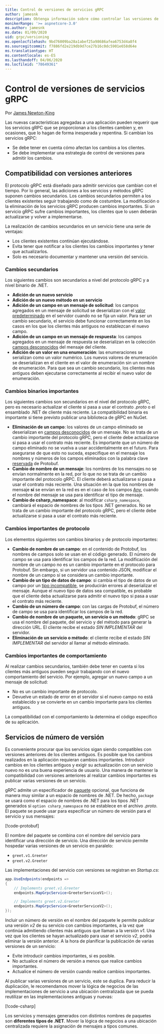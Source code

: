 ```yaml
---
title: Control de versiones de servicios gRPC
author: jamesnk
description: Obtenga información sobre cómo controlar las versiones de servicios gRPC.
monikerRange: '>= aspnetcore-3.0'
ms.author: jamesnk
ms.date: 01/09/2020
uid: grpc/versioning
ms.openlocfilehash: 9bd76009ba28a1abef25a98686afea6753d4a8f4
ms.sourcegitcommit: f7886fd2e219db9d7ce27b16c0dc5901e658d64e
ms.translationtype: HT
ms.contentlocale: es-ES
ms.lasthandoff: 04/06/2020
ms.locfileid: "78649361"
---
```

# <a name="versioning-grpc-services"></a>Control de versiones de servicios gRPC

Por [James Newton-King](https://twitter.com/jamesnk)

Las nuevas características agregadas a una aplicación pueden requerir que los servicios gRPC que se proporcionan a los clientes cambien y, en ocasiones, que lo hagan de forma inesperada y repentina. Si cambian los servicios gRPC:

* Se debe tener en cuenta cómo afectan los cambios a los clientes.
* Se debe implementar una estrategia de control de versiones para admitir los cambios.

## <a name="backwards-compatibility"></a>Compatibilidad con versiones anteriores

El protocolo gRPC está diseñado para admitir servicios que cambian con el tiempo. Por lo general, las adiciones a los servicios y métodos gRPC suponen cambios secundarios. Los cambios secundarios permiten a los clientes existentes seguir trabajando como de costumbre. La modificación o la eliminación de los servicios gRPC producen cambios importantes. Si un servicio gRPC sufre cambios importantes, los clientes que lo usen deberán actualizarse y volver a implementarse.

La realización de cambios secundarios en un servicio tiene una serie de ventajas:

* Los clientes existentes continúan ejecutándose.
* Evita tener que notificar a los clientes los cambios importantes y tener que actualizarlos.
* Solo es necesario documentar y mantener una versión del servicio.

### <a name="non-breaking-changes"></a>Cambios secundarios

Los siguientes cambios son secundarios a nivel del protocolo gRPC y a nivel binario de .NET.

* **Adición de un nuevo servicio**
* **Adición de un nuevo método en un servicio**
* **Adición de un campo en un mensaje de solicitud**: los campos agregados en un mensaje de solicitud se deserializan con el [valor predeterminado](https://developers.google.com/protocol-buffers/docs/proto3#default) en el servidor cuando no se fija un valor. Para ser un cambio secundario, el servicio debe funcionar correctamente en los casos en los que los clientes más antiguos no establezcan el nuevo campo.
* **Adición de un campo en un mensaje de respuesta**: los campos agregados en un mensaje de respuesta se deserializan en la colección [campos desconocidos](https://developers.google.com/protocol-buffers/docs/proto3#unknowns) del mensaje del cliente.
* **Adición de un valor en una enumeración**: las enumeraciones se serializan como un valor numérico. Los nuevos valores de enumeración se deserializan en el cliente en el valor de enumeración sin un nombre de enumeración. Para que sea un cambio secundario, los clientes más antiguos deben ejecutarse correctamente al recibir el nuevo valor de enumeración.

### <a name="binary-breaking-changes"></a>Cambios binarios importantes

Los siguientes cambios son secundarios en el nivel del protocolo gRPC, pero es necesario actualizar el cliente si pasa a usar el contrato *.proto* o el ensamblado .NET de cliente más reciente. La compatibilidad binaria es importante si tiene previsto publicar una biblioteca de gRPC en NuGet.

* **Eliminación de un campo**: los valores de un campo eliminado se deserializan en [campos desconocidos](https://developers.google.com/protocol-buffers/docs/proto3#unknowns) de un mensaje. No se trata de un cambio importante del protocolo gRPC, pero el cliente debe actualizarse si pasa a usar el contrato más reciente. Es importante que un número de campo eliminado no se vuelva a usar accidentalmente en el futuro. Para asegurarse de que esto no suceda, especifique en el mensaje los nombres y números de los campos eliminados con la palabra clave [reservada](https://developers.google.com/protocol-buffers/docs/proto3#reserved) de Protobuf.
* **Cambio de nombre de un mensaje**: los nombres de los mensajes no se envían normalmente en la red, por lo que no se trata de un cambio importante del protocolo gRPC. El cliente deberá actualizarse si pasa a usar el contrato más reciente. Una situación en la que los nombres de mensaje **sí** se envían en la red es en el caso de los campos [Any](https://developers.google.com/protocol-buffers/docs/proto3#any), cuando el nombre del mensaje se usa para identificar el tipo de mensaje.
* **Cambio de csharp_namespace**: al modificar `csharp_namespace`, cambiará el espacio de nombres de los tipos .NET generados. No se trata de un cambio importante del protocolo gRPC, pero el cliente debe actualizarse si pasa a usar el contrato más reciente.

### <a name="protocol-breaking-changes"></a>Cambios importantes de protocolo

Los elementos siguientes son cambios binarios y de protocolo importantes:

* **Cambio de nombre de un campo**: en el contenido de Protobuf, los nombres de campos solo se usan en el código generado. El número de campo se usa para identificar los campos de la red. La modificación del nombre de un campo no es un cambio importante en el protocolo para Protobuf. Sin embargo, si un servidor usa contenido JSON, modificar el nombre de un campo sí se considera un cambio importante.
* **Cambio de un tipo de datos de campo**: si cambia el tipo de datos de un campo por un [tipo incompatible](https://developers.google.com/protocol-buffers/docs/proto3#updating), se producirán errores al deserializar el mensaje. Aunque el nuevo tipo de datos sea compatible, es probable que el cliente deba actualizarse para admitir el nuevo tipo si pasa a usar el contrato más reciente.
* **Cambio de un número de campo**: con las cargas de Protobuf, el número de campo se usa para identificar los campos de la red.
* **Cambio de nombre de un paquete, un servicio o un método**: gRPC se usa el nombre del paquete, del servicio y del método para generar la dirección URL. El cliente recibe el estado *SIN IMPLEMENTAR* del servidor.
* **Eliminación de un servicio o método**: el cliente recibe el estado *SIN IMPLEMENTAR* del servidor al llamar al método eliminado.

### <a name="behavior-breaking-changes"></a>Cambios importantes de comportamiento

Al realizar cambios secundarios, también debe tener en cuenta si los clientes más antiguos pueden seguir trabajando con el nuevo comportamiento del servicio. Por ejemplo, agregar un nuevo campo a un mensaje de solicitud:

* No es un cambio importante de protocolo.
* Devuelve un estado de error en el servidor si el nuevo campo no está establecido y se convierte en un cambio importante para los clientes antiguos.

La compatibilidad con el comportamiento la determina el código específico de su aplicación.

## <a name="version-number-services"></a>Servicios de número de versión

Es conveniente procurar que los servicios sigan siendo compatibles con versiones anteriores de los clientes antiguos. Es posible que los cambios realizados en la aplicación requieran cambios importantes. Introducir cambios en los clientes antiguos y exigir su actualización con un servicio nuevo no es una buena experiencia de usuario. Una manera de mantener la compatibilidad con versiones anteriores al realizar cambios importantes es publicar varias versiones de un servicio.

gRPC admite un especificador de [paquete](https://developers.google.com/protocol-buffers/docs/proto3#packages) opcional, que funciona de manera muy similar a un espacio de nombres de .NET. De hecho, `package` se usará como el espacio de nombres de .NET para los tipos .NET generados si `option csharp_namespace` no se establece en el archivo *.proto*. El paquete se puede usar para especificar un número de versión para el servicio y sus mensajes:

[!code-protobuf[](versioning/sample/greet.v1.proto?highlight=3)]

El nombre del paquete se combina con el nombre del servicio para identificar una dirección de servicio. Una dirección de servicio permite hospedar varias versiones de un servicio en paralelo:

* `greet.v1.Greeter`
* `greet.v2.Greeter`

Las implementaciones del servicio con versiones se registran en *Startup.cs*:

```csharp
app.UseEndpoints(endpoints =>
{
    // Implements greet.v1.Greeter
    endpoints.MapGrpcService<GreeterServiceV1>();

    // Implements greet.v2.Greeter
    endpoints.MapGrpcService<GreeterServiceV2>();
});
```

Incluir un número de versión en el nombre del paquete le permite publicar una versión *v2* de su servicio con cambios importantes, a la vez que continúa admitiendo clientes más antiguos que llaman a la versión *v1*. Una vez que los clientes se hayan actualizado para usar el servicio *v2*, podrá eliminar la versión anterior. A la hora de planificar la publicación de varias versiones de un servicio:

* Evite introducir cambios importantes, si es posible.
* No actualice el número de versión a menos que realice cambios importantes.
* Actualice el número de versión cuando realice cambios importantes.

Al publicar varias versiones de un servicio, este se duplica. Para reducir la duplicación, le recomendamos mover la lógica de negocios de las implementaciones de servicio a una ubicación centralizada que se pueda reutilizar en las implementaciones antiguas y nuevas:

[!code-csharp[](versioning/sample/GreeterServiceV1.cs?highlight=10,19)]

Los servicios y mensajes generados con distintos nombres de paquetes son **diferentes tipos de .NET**. Mover la lógica de negocios a una ubicación centralizada requiere la asignación de mensajes a tipos comunes.

